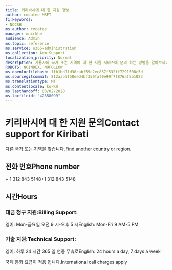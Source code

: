 ```yaml
---
title: 키리바시에 대 한 지원 정보
author: cmcatee-MSFT
f1.keywords:
- NOCSH
ms.author: cmcatee
manager: mnirkhe
audience: Admin
ms.topic: reference
ms.service: o365-administration
ms.collection: Adm_Support
localization_priority: Normal
description: 사용자의 국가 또는 지역에 대 한 지원 서비스에 문의 하는 방법을 알아보세요.
ROBOTS: NOINDEX, NOFOLLOW
ms.openlocfilehash: ffb1bd71d30cabf59e2ec837f532ff7291508c5d
ms.sourcegitcommit: 812aab5f58eed4bf359faf0e99f7f876af5b1023
ms.translationtype: MT
ms.contentlocale: ko-KR
ms.lasthandoff: 03/02/2020
ms.locfileid: "42358099"
---
```

# <a name="contact-support-for-kiribati"></a><span data-ttu-id="63e6a-103">키리바시에 대 한 지원 문의</span><span class="sxs-lookup"><span data-stu-id="63e6a-103">Contact support for Kiribati</span></span>

<span data-ttu-id="63e6a-104">[다른 국가 또는 지역을 찾습니다](../contact-support-for-business-products.md).</span><span class="sxs-lookup"><span data-stu-id="63e6a-104">[Find another country or region](../contact-support-for-business-products.md).</span></span>

## <a name="phone-number"></a><span data-ttu-id="63e6a-105">전화 번호</span><span class="sxs-lookup"><span data-stu-id="63e6a-105">Phone number</span></span>
<span data-ttu-id="63e6a-106">+ 1 312 843 5148</span><span class="sxs-lookup"><span data-stu-id="63e6a-106">+1 312 843 5148</span></span>

## <a name="hours"></a><span data-ttu-id="63e6a-107">시간</span><span class="sxs-lookup"><span data-stu-id="63e6a-107">Hours</span></span>
### <a name="billing-support"></a><span data-ttu-id="63e6a-108">대금 청구 지원:</span><span class="sxs-lookup"><span data-stu-id="63e6a-108">Billing Support:</span></span>

<span data-ttu-id="63e6a-109">영어: Mon-금요일 오전 9 시-오후 5 시</span><span class="sxs-lookup"><span data-stu-id="63e6a-109">English: Mon-Fri 9 AM-5 PM</span></span>

### <a name="technical-support"></a><span data-ttu-id="63e6a-110">기술 지원:</span><span class="sxs-lookup"><span data-stu-id="63e6a-110">Technical Support:</span></span>

<span data-ttu-id="63e6a-111">영어: 하루 24 시간 365 일 연중 무휴로</span><span class="sxs-lookup"><span data-stu-id="63e6a-111">English: 24 hours a day, 7 days a week</span></span>

<span data-ttu-id="63e6a-112">국제 통화 요금이 적용 됩니다.</span><span class="sxs-lookup"><span data-stu-id="63e6a-112">International call charges apply</span></span>
